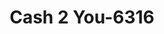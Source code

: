 ---
f_zip-code: 72335
f_state-code: AR
title: Cash 2 You-6316
f_phone: 870-633-8200
f_city-only: Forrest City
f_address: 942 North Washington Street Forrest City
f_location-unique-id: '6316'
slug: cash-2-you-6316
updated-on: '2024-05-30T13:46:58.046Z'
created-on: '2024-05-30T13:36:59.803Z'
published-on: '2024-05-30T13:54:32.469Z'
f_city-state: cms/city/forrest-city-ar.md
f_company: cms/company/cash-2-you.md
f_state: cms/state/arkansas.md
layout: '[payday-loan].html'
tags: payday-loan
---